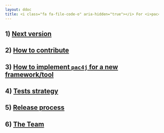 ```yaml
---
layout: ddoc
title: <i class="fa fa-file-code-o" aria-hidden="true"></i> For <i>pac4j</i> contributors/committers&#58;
---
```


## 1) [Next version](docs/next_version.html)

## 2) [How to contribute](docs/contribute.html)

## 3) [How to implement `pac4j` for a new framework/tool](docs/how-to-implement-pac4j-for-a-new-framework.html)

## 4) [Tests strategy](docs/tests-strategy.html)

## 5) [Release process](docs/release-process.html)

## 6) [The Team](docs/the-team.html)
